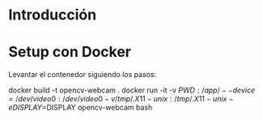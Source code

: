 # Introducción


# Setup con Docker
Levantar el contenedor siguiendo los pasos:


docker build -t opencv-webcam .
docker run -it -v $PWD:/app/ --device=/dev/video0:/dev/video0 -v /tmp/.X11-unix:/tmp/.X11-unix -e DISPLAY=$DISPLAY opencv-webcam bash